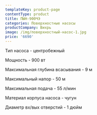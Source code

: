 ```yaml
---
templateKey: product-page
contentType: product
title: ПЫН-900ЧЭ
categories: Поверхностные насосы
productCompany: Вихрь
image: /img/поверхностный-насос-1.jpg
price: '6690'
---
```

Тип насоса - центробежный

Мощность - 900 вт

Максимальная глубина всасывания - 9 м

Максимальный напор - 50 м

Максимальная подача - 55 л/мин

Материал корпуса насоса - чугун

Диаметр вх/вых отверстий - 1 дюйм
